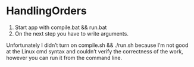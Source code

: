 # HandlingOrders

1. Start app with compile.bat && run.bat
2. On the next step you have to write arguments.


Unfortunately I didn’t turn on compile.sh && ./run.sh because I’m not good at the Linux cmd syntax and couldn’t verify the correctness of the work, however you can run it from the command line.
